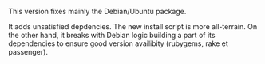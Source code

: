 This version fixes mainly the Debian/Ubuntu package.

It adds unsatisfied depdencies. The new install script is more all-terrain. On the other hand, it breaks with Debian logic building a part of its dependencies to ensure good version availibity (rubygems, rake et passenger).
